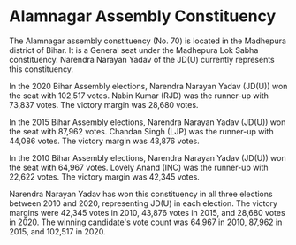 # Alamnagar Assembly Constituency

The Alamnagar assembly constituency (No. 70) is located in the Madhepura district of Bihar. It is a General seat under the Madhepura Lok Sabha constituency. Narendra Narayan Yadav of the JD(U) currently represents this constituency.

In the 2020 Bihar Assembly elections, Narendra Narayan Yadav (JD(U)) won the seat with 102,517 votes. Nabin Kumar (RJD) was the runner-up with 73,837 votes. The victory margin was 28,680 votes.

In the 2015 Bihar Assembly elections, Narendra Narayan Yadav (JD(U)) won the seat with 87,962 votes. Chandan Singh (LJP) was the runner-up with 44,086 votes. The victory margin was 43,876 votes.

In the 2010 Bihar Assembly elections, Narendra Narayan Yadav (JD(U)) won the seat with 64,967 votes. Lovely Anand (INC) was the runner-up with 22,622 votes. The victory margin was 42,345 votes.

Narendra Narayan Yadav has won this constituency in all three elections between 2010 and 2020, representing JD(U) in each election. The victory margins were 42,345 votes in 2010, 43,876 votes in 2015, and 28,680 votes in 2020. The winning candidate's vote count was 64,967 in 2010, 87,962 in 2015, and 102,517 in 2020.
